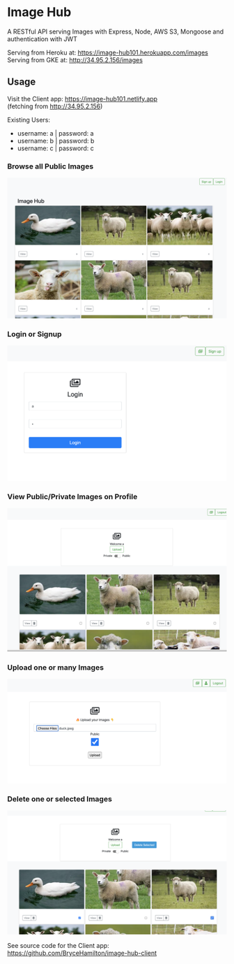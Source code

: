 # Image Hub

A RESTful API serving Images with Express, Node, AWS S3, Mongoose and authentication with JWT

Serving from Heroku at: https://image-hub101.herokuapp.com/images <br>
Serving from GKE at: http://34.95.2.156/images

## Usage

Visit the Client app: https://image-hub101.netlify.app <br>
(fetching from http://34.95.2.156)

Existing Users:

- username: a | password: a
- username: b | password: b
- username: c | password: c

### Browse all Public Images

![Home](./assets/screenshots/home-page.png)

### Login or Signup

![Login](./assets/screenshots/login.png)

### View Public/Private Images on Profile

![Profile](./assets/screenshots/profile.png)

### Upload one or many Images

![Upload](./assets/screenshots/upload.png)

### Delete one or selected Images

![Delete](./assets/screenshots/delete.png)

See source code for the Client app: https://github.com/BryceHamilton/image-hub-client
